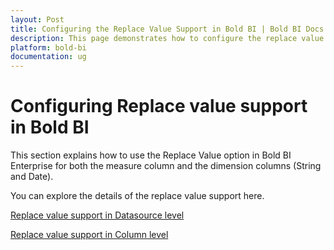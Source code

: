```yaml
---
layout: Post
title: Configuring the Replace Value Support in Bold BI | Bold BI Docs
description: This page demonstrates how to configure the replace value support in datasource and column level in Bold BI Embedded
platform: bold-bi
documentation: ug
---
```


# Configuring Replace value support in Bold BI

This section explains how to use the Replace Value option in Bold BI Enterprise for both the measure column and the dimension columns (String and Date).

You can explore the details of the replace value support here.

[Replace value support in Datasource level](/working-with-data-sources/data-modeling/configuring-replace-value/datasource-level-support/)

[Replace value support in Column level](/working-with-data-sources/data-modeling/configuring-replace-value/column-level-support/)